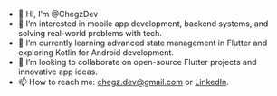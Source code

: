 - 👋 Hi, I’m @ChegzDev  
- 👀 I’m interested in mobile app development, backend systems, and solving real-world problems with tech.  
- 🌱 I’m currently learning advanced state management in Flutter and exploring Kotlin for Android development.  
- 💞️ I’m looking to collaborate on open-source Flutter projects and innovative app ideas.  
- 📫 How to reach me: [chegz.dev@gmail.com](mailto:chegz.dev@gmail.com) or [LinkedIn](linkedin.com/in/athul-p-7b6230b8).  

<!---  
ChegzDev/ChegzDev is a ✨ special ✨ repository because its `README.md` (this file) appears on your GitHub profile.  
You can click the Preview link to take a look at your changes.  
--->  
